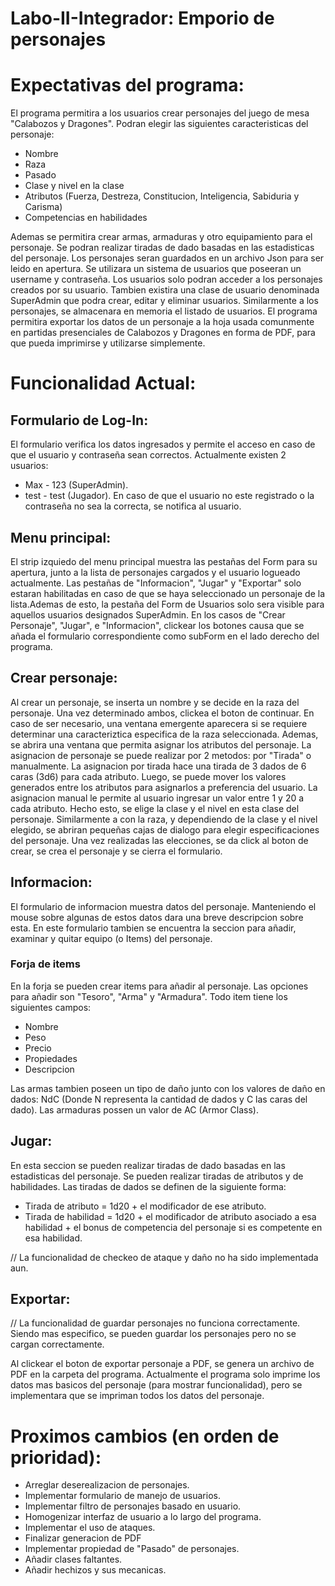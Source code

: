 # Labo-II-Integrador: Emporio de personajes

# Expectativas del programa:
El programa permitira a los usuarios crear personajes del juego de mesa "Calabozos y Dragones". Podran elegir las siguientes caracteristicas del personaje:
- Nombre
- Raza
- Pasado
- Clase y nivel en la clase
- Atributos (Fuerza, Destreza, Constitucion, Inteligencia, Sabiduria y Carisma)
- Competencias en habilidades

Ademas se permitira crear armas, armaduras y otro equipamiento para el personaje. Se podran realizar tiradas de dado basadas en las estadisticas del
personaje. Los personajes seran guardados en un archivo Json para ser leido en apertura. Se utilizara un sistema de usuarios que poseeran un username
y contraseña. Los usuarios solo podran acceder a los personajes creados por su usuario. Tambien existira una clase de usuario denominada SuperAdmin que
podra crear, editar y eliminar usuarios. Similarmente a los personajes, se almacenara en memoria el listado de usuarios.
El programa permitira exportar los datos de un personaje a la hoja usada comunmente en partidas presenciales de Calabozos y Dragones en forma de PDF, para
que pueda imprimirse y utilizarse simplemente.

# Funcionalidad Actual:
## Formulario de Log-In:
El formulario verifica los datos ingresados y permite el acceso en caso de que el usuario y contraseña sean correctos. Actualmente existen 2 usuarios:
- Max - 123 (SuperAdmin).
- test - test (Jugador).
En caso de que el usuario no este registrado o la contraseña no sea la correcta, se notifica al usuario.

## Menu principal:
El strip izquiedo del menu principal muestra las pestañas del Form para su apertura, junto a la lista de personajes cargados y el usuario logueado actualmente.
Las pestañas de "Informacion", "Jugar" y "Exportar" solo estaran habilitadas en caso de que se haya seleccionado un personaje de la lista.Ademas de esto,
la pestaña del Form de Usuarios solo sera visible para aquellos usuarios designados SuperAdmin.
En los casos de "Crear Personaje", "Jugar", e "Informacion", clickear los botones causa que se añada el formulario correspondiente como subForm en el lado
derecho del programa.

## Crear personaje:
Al crear un personaje, se inserta un nombre y se decide en la raza del personaje. Una vez determinado ambos, clickea el boton de continuar. En caso de ser
necesario, una ventana emergente aparecera si se requiere determinar una caracteriztica especifica de la raza seleccionada. Ademas, se abrira una ventana
que permita asignar los atributos del personaje.
La asignacion de personaje se puede realizar por 2 metodos: por "Tirada" o manualmente. La asignacion por tirada hace una tirada de 3 dados de 6 caras (3d6)
para cada atributo. Luego, se puede mover los valores generados entre los atributos para asignarlos a preferencia del usuario. La asignacion manual le permite
al usuario ingresar un valor entre 1 y 20 a cada atributo.
Hecho esto, se elige la clase y el nivel en esta clase del personaje. Similarmente a con la raza, y dependiendo de la clase y el nivel elegido, se abriran
pequeñas cajas de dialogo para elegir especificaciones del personaje. Una vez realizadas las elecciones, se da click al boton de crear, se crea el personaje
y se cierra el formulario.

## Informacion:
El formulario de informacion muestra datos del personaje. Manteniendo el mouse sobre algunas de estos datos dara una breve descripcion sobre esta. En este
formulario tambien se encuentra la seccion para añadir, examinar y quitar equipo (o Items) del personaje.

### Forja de items
En la forja se pueden crear items para añadir al personaje. Las opciones para añadir son "Tesoro", "Arma" y "Armadura". Todo item tiene los siguientes campos:
- Nombre
- Peso
- Precio
- Propiedades
- Descripcion

Las armas tambien poseen un tipo de daño junto con los valores de daño en dados: NdC (Donde N representa la cantidad de dados y C las caras del dado). Las 
armaduras possen un valor de AC (Armor Class).

## Jugar:
En esta seccion se pueden realizar tiradas de dado basadas en las estadisticas del personaje. Se pueden realizar tiradas de atributos y de habilidades.
Las tiradas de dados se definen de la siguiente forma:
- Tirada de atributo = 1d20 + el modificador de ese atributo.
- Tirada de habilidad = 1d20 + el modificador de atributo asociado a esa habilidad + el bonus de competencia del personaje si es competente en esa habilidad.

// La funcionalidad de checkeo de ataque y daño no ha sido implementada aun.

## Exportar:
// La funcionalidad de guardar personajes no funciona correctamente. Siendo mas especifico, se pueden guardar los personajes pero no se cargan correctamente.

Al clickear el boton de exportar personaje a PDF, se genera un archivo de PDF en la carpeta del programa. Actualmente el programa solo imprime los datos
mas basicos del personaje (para mostrar funcionalidad), pero se implementara que se impriman todos los datos del personaje.

# Proximos cambios (en orden de prioridad):
- Arreglar deserealizacion de personajes.
- Implementar formulario de manejo de usuarios.
- Implementar filtro de personajes basado en usuario.
- Homogenizar interfaz de usuario a lo largo del programa.
- Implementar el uso de ataques.
- Finalizar generacion de PDF
- Implementar propiedad de "Pasado" de personajes.
- Añadir clases faltantes.
- Añadir hechizos y sus mecanicas.
